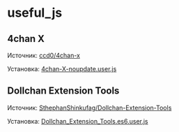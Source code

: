 # useful_js
## 4chan X
Источник: [ccd0/4chan-x](https://github.com/ccd0/4chan-x/)

Установка: [4chan-X-noupdate.user.js](https://github.com/cirnobaka99999/useful_js/raw/master/src/4chan-X-noupdate.user.js)

## Dollchan Extension Tools
Источник: [SthephanShinkufag/Dollchan-Extension-Tools](https://github.com/SthephanShinkufag/Dollchan-Extension-Tools/)

Установка: [Dollchan_Extension_Tools.es6.user.js](https://github.com/cirnobaka99999/useful_js/raw/master/src/Dollchan_Extension_Tools.es6.user.js)

